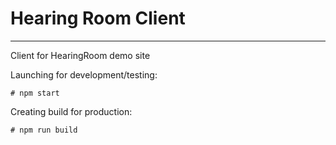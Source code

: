 # Hearing Room Client

---

Client for HearingRoom demo site


Launching for development/testing:
```
# npm start
```

Creating build for production:
```
# npm run build
```
